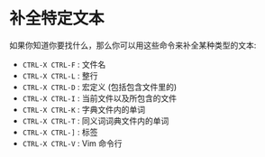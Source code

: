 补全特定文本
=================================
如果你知道你要找什么，那么你可以用这些命令来补全某种类型的文本:

* `CTRL-X CTRL-F` : 文件名
* `CTRL-X CTRL-L` : 整行
* `CTRL-X CTRL-D` : 宏定义 (包括包含文件里的)
* `CTRL-X CTRL-I` : 当前文件以及所包含的文件
* `CTRL-X CTRL-K` : 字典文件内的单词
* `CTRL-X CTRL-T` : 同义词词典文件内的单词
* `CTRL-X CTRL-]` : 标签
* `CTRL-X CTRL-V` : Vim 命令行
